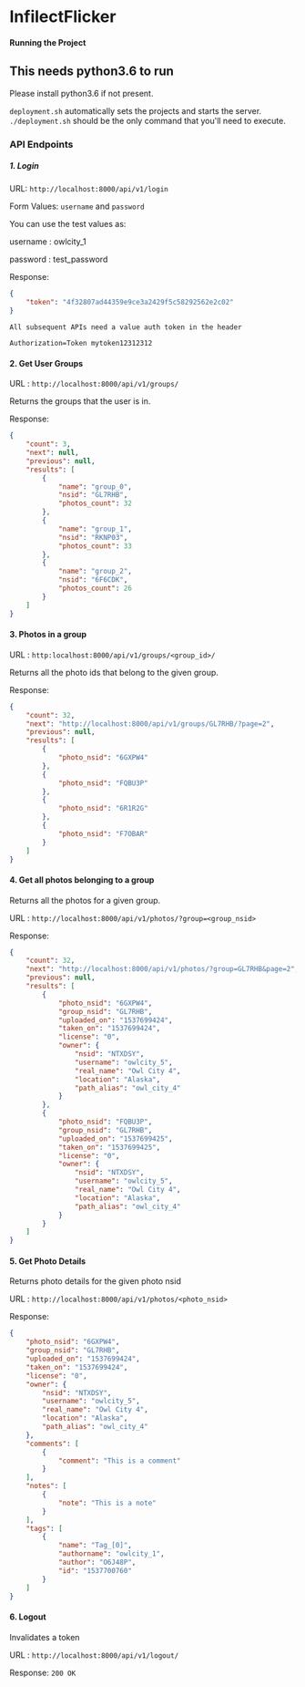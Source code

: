 # InfilectFlicker

#### Running the Project

## This needs python3.6 to run
Please install python3.6 if not present.

`deployment.sh` automatically sets the projects and starts the server.
`./deployment.sh` should be the only command that you'll need to execute.


### API Endpoints

##### 1. Login

URL: `http://localhost:8000/api/v1/login`

Form Values: `username` and `password`

You can use the test values as:

username : owlcity_1

password : test_password

Response:

```json
{
    "token": "4f32807ad44359e9ce3a2429f5c58292562e2c02"
}
```

`All subsequent APIs need a value auth token in the header`

`Authorization=Token mytoken12312312`



#### 2. Get User Groups

URL : `http://localhost:8000/api/v1/groups/`

Returns the groups that the user is in.

Response:

```json
{
	"count": 3,
	"next": null,
	"previous": null,
	"results": [
		{
			"name": "group_0",
			"nsid": "GL7RHB",
			"photos_count": 32
		},
		{
			"name": "group_1",
			"nsid": "RKNP03",
			"photos_count": 33
		},
		{
			"name": "group_2",
			"nsid": "6F6CDK",
			"photos_count": 26
		}
	]
}
```

#### 3. Photos in a group

URL : `http:localhost:8000/api/v1/groups/<group_id>/`

Returns all the photo ids that belong to the given group.

Response: 

```json
{
	"count": 32,
	"next": "http://localhost:8000/api/v1/groups/GL7RHB/?page=2",
	"previous": null,
	"results": [
		{
			"photo_nsid": "6GXPW4"
		},
		{
			"photo_nsid": "FQBU3P"
		},
		{
			"photo_nsid": "6R1R2G"
		},
		{
			"photo_nsid": "F7OBAR"
		}
	]
}
```

#### 4. Get all photos belonging to a group

Returns all the photos for a given group.

URL : `http://localhost:8000/api/v1/photos/?group=<group_nsid>`

Response: 

```json
{
	"count": 32,
	"next": "http://localhost:8000/api/v1/photos/?group=GL7RHB&page=2",
	"previous": null,
	"results": [
		{
			"photo_nsid": "6GXPW4",
			"group_nsid": "GL7RHB",
			"uploaded_on": "1537699424",
			"taken_on": "1537699424",
			"license": "0",
			"owner": {
				"nsid": "NTXDSY",
				"username": "owlcity_5",
				"real_name": "Owl City 4",
				"location": "Alaska",
				"path_alias": "owl_city_4"
			}
		},
		{
			"photo_nsid": "FQBU3P",
			"group_nsid": "GL7RHB",
			"uploaded_on": "1537699425",
			"taken_on": "1537699425",
			"license": "0",
			"owner": {
				"nsid": "NTXDSY",
				"username": "owlcity_5",
				"real_name": "Owl City 4",
				"location": "Alaska",
				"path_alias": "owl_city_4"
			}
		}
	]
}
```


#### 5. Get Photo Details

Returns photo details for the given photo nsid

URL : `http://localhost:8000/api/v1/photos/<photo_nsid>`

Response: 

```json
{
	"photo_nsid": "6GXPW4",
	"group_nsid": "GL7RHB",
	"uploaded_on": "1537699424",
	"taken_on": "1537699424",
	"license": "0",
	"owner": {
		"nsid": "NTXDSY",
		"username": "owlcity_5",
		"real_name": "Owl City 4",
		"location": "Alaska",
		"path_alias": "owl_city_4"
	},
	"comments": [
		{
			"comment": "This is a comment"
		}
	],
	"notes": [
		{
			"note": "This is a note"
		}
	],
	"tags": [
		{
			"name": "Tag_[0]",
			"authorname": "owlcity_1",
			"author": "O6J48P",
			"id": "1537700760"
		}
	]
}
```


#### 6. Logout

Invalidates a token

URL : `http://localhost:8000/api/v1/logout/`

Response: `200 OK`
